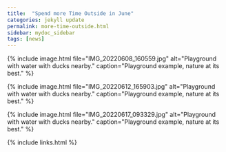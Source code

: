 ```yaml
---
title:  "Spend more Time Outside in June"
categories: jekyll update
permalink: more-time-outside.html
sidebar: mydoc_sidebar
tags: [news]
---
```


{% include image.html file="IMG_20220608_160559.jpg" alt="Playground with water with ducks nearby." caption="Playground example, nature at its best." %}

{% include image.html file="IMG_20220612_165903.jpg" alt="Playground with water with ducks nearby." caption="Playground example, nature at its best." %}

{% include image.html file="IMG_20220617_093329.jpg" alt="Playground with water with ducks nearby." caption="Playground example, nature at its best." %}

{% include links.html %}
